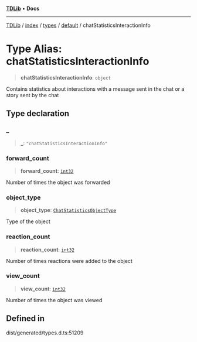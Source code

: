 [**TDLib**](../../../../../../README.md) • **Docs**

***

[TDLib](../../../../../../modules.md) / [index](../../../../../README.md) / [types](../../../README.md) / [default](../README.md) / chatStatisticsInteractionInfo

# Type Alias: chatStatisticsInteractionInfo

> **chatStatisticsInteractionInfo**: `object`

Contains statistics about interactions with a message sent in the chat or a story sent by the chat

## Type declaration

### \_

> **\_**: `"chatStatisticsInteractionInfo"`

### forward\_count

> **forward\_count**: [`int32`](int32-1.md)

Number of times the object was forwarded

### object\_type

> **object\_type**: [`ChatStatisticsObjectType`](ChatStatisticsObjectType.md)

Type of the object

### reaction\_count

> **reaction\_count**: [`int32`](int32-1.md)

Number of times reactions were added to the object

### view\_count

> **view\_count**: [`int32`](int32-1.md)

Number of times the object was viewed

## Defined in

dist/generated/types.d.ts:51209
